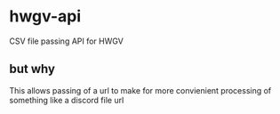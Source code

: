 # hwgv-api
CSV file passing API for HWGV
## but why
This allows passing of a url to make for more convienient processing of something like a discord file url

